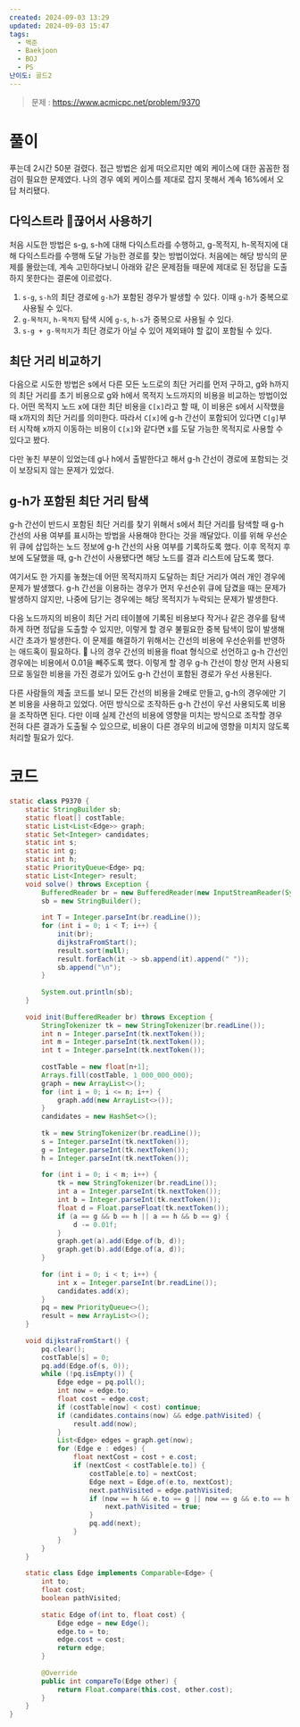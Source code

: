 ```yaml
---
created: 2024-09-03 13:29
updated: 2024-09-03 15:47
tags:
  - 백준
  - Baekjoon
  - BOJ
  - PS
난이도: 골드2
---
```

> 문제 : https://www.acmicpc.net/problem/9370

# 풀이
푸는데 2시간 50분 걸렸다.
접근 방법은 쉽게 떠오르지만 예외 케이스에 대한 꼼꼼한 점검이 필요한 문제였다.
나의 경우 예외 케이스를 제대로 잡지 못해서 계속 16%에서 오답 처리됐다.
## 다익스트라 끊어서 사용하기
처음 시도한 방법은 s-g, s-h에 대해 다익스트라를 수행하고, g-목적지, h-목적지에 대해 다익스트라를 수행해 도달 가능한 경로를 찾는 방법이었다.
처음에는 해당 방식의 문제를 몰랐는데, 계속 고민하다보니 아래와 같은 문제점들 때문에 제대로 된 정답을 도출하지 못한다는 결론에 이르렀다.
1. `s-g`, `s-h`의 최단 경로에 `g-h`가 포함된 경우가 발생할 수 있다. 이때 `g-h`가 중복으로 사용될 수 있다.
2. `g-목적지`, `h-목적지` 탐색 시에 `g-s`, `h-s`가 중복으로 사용될 수 있다.
3. `s-g + g-목적지`가 최단 경로가 아닐 수 있어 제외돼야 할 값이 포함될 수 있다.
## 최단 거리 비교하기
다음으로 시도한 방법은 s에서 다른 모든 노드로의 최단 거리를 먼저 구하고, g와 h까지의 최단 거리를 초기 비용으로 g와 h에서 목적지 노드까지의 비용을 비교하는 방법이었다.
어떤 목적지 노드 x에 대한 최단 비용을 `C[x]`라고 할 때, 이 비용은 s에서 시작했을 때 x까지의 최단 거리를 의미한다.
따라서 `C[x]`에 g-h 간선이 포함되어 있다면 `C[g]`부터 시작해 x까지 이동하는 비용이 `C[x]`와 같다면 x를 도달 가능한 목적지로 사용할 수 있다고 봤다.

다만 놓친 부분이 있었는데 g나 h에서 출발한다고 해서 g-h 간선이 경로에 포함되는 것이 보장되지 않는 문제가 있었다.
## g-h가 포함된 최단 거리 탐색
g-h 간선이 반드시 포함된 최단 거리를 찾기 위해서 s에서 최단 거리를 탐색할 때 g-h 간선의 사용 여부를 표시하는 방법을 사용해야 한다는 것을 깨달았다.
이를 위해 우선순위 큐에 삽입하는 노드 정보에 g-h 간선의 사용 여부를 기록하도록 했다.
이후 목적지 후보에 도달했을 때, g-h 간선이 사용됐다면 해당 노드를 결과 리스트에 담도록 했다.

여기서도 한 가지를 놓쳤는데 어떤 목적지까지 도달하는 최단 거리가 여러 개인 경우에 문제가 발생했다.
g-h 간선을 이용하는 경우가 먼저 우선순위 큐에 담겼을 때는 문제가 발생하지 않지만, 나중에 담기는 경우에는 해당 목적지가 누락되는 문제가 발생한다.

다음 노드까지의 비용이 최단 거리 테이블에 기록된 비용보다 작거나 같은 경우를 탐색하게 하면 정답을 도출할 수 있지만, 이렇게 할 경우 불필요한 중복 탐색이 많이 발생해 시간 초과가 발생한다.
이 문제를 해결하기 위해서는 간선의 비용에 우선순위를 반영하는 애드혹이 필요하다.

나의 경우 간선의 비용을 float 형식으로 선언하고 g-h 간선인 경우에는 비용에서 0.01을 빼주도록 했다.
이렇게 할 경우 g-h 간선이 항상 먼저 사용되므로 동일한 비용을 가진 경로가 있어도 g-h 간선이 포함된 경로가 우선 사용된다.

다른 사람들의 제출 코드를 보니 모든 간선의 비용을 2배로 만들고, g-h의 경우에만 기본 비용을 사용하고 있었다. 어떤 방식으로 조작하든 g-h 간선이 우선 사용되도록 비용을 조작하면 된다.
다만 이때 실제 간선의 비용에 영향을 미치는 방식으로 조작할 경우 전혀 다른 결과가 도출될 수 있으므로, 비용이 다른 경우의 비교에 영향을 미치지 않도록 처리할 필요가 있다.
# 코드
```java
static class P9370 {  
    static StringBuilder sb;  
    static float[] costTable;  
    static List<List<Edge>> graph;  
    static Set<Integer> candidates;  
    static int s;  
    static int g;  
    static int h;  
    static PriorityQueue<Edge> pq;  
    static List<Integer> result;  
    void solve() throws Exception {  
        BufferedReader br = new BufferedReader(new InputStreamReader(System.in));  
        sb = new StringBuilder();  
  
        int T = Integer.parseInt(br.readLine());  
        for (int i = 0; i < T; i++) {  
            init(br);  
            dijkstraFromStart();  
            result.sort(null);  
            result.forEach(it -> sb.append(it).append(" "));  
            sb.append("\n");  
        }  
  
        System.out.println(sb);  
    }  
  
    void init(BufferedReader br) throws Exception {  
        StringTokenizer tk = new StringTokenizer(br.readLine());  
        int n = Integer.parseInt(tk.nextToken());  
        int m = Integer.parseInt(tk.nextToken());  
        int t = Integer.parseInt(tk.nextToken());  
  
        costTable = new float[n+1];  
        Arrays.fill(costTable, 1_000_000_000);  
        graph = new ArrayList<>();  
        for (int i = 0; i <= n; i++) {  
            graph.add(new ArrayList<>());  
        }  
        candidates = new HashSet<>();  
  
        tk = new StringTokenizer(br.readLine());  
        s = Integer.parseInt(tk.nextToken());  
        g = Integer.parseInt(tk.nextToken());  
        h = Integer.parseInt(tk.nextToken());  
  
        for (int i = 0; i < m; i++) {  
            tk = new StringTokenizer(br.readLine());  
            int a = Integer.parseInt(tk.nextToken());  
            int b = Integer.parseInt(tk.nextToken());  
            float d = Float.parseFloat(tk.nextToken());  
            if (a == g && b == h || a == h && b == g) {  
                d -= 0.01f;  
            }  
            graph.get(a).add(Edge.of(b, d));  
            graph.get(b).add(Edge.of(a, d));  
        }  
  
        for (int i = 0; i < t; i++) {  
            int x = Integer.parseInt(br.readLine());  
            candidates.add(x);  
        }  
        pq = new PriorityQueue<>();  
        result = new ArrayList<>();  
    }  
  
    void dijkstraFromStart() {  
        pq.clear();  
        costTable[s] = 0;  
        pq.add(Edge.of(s, 0));  
        while (!pq.isEmpty()) {  
            Edge edge = pq.poll();  
            int now = edge.to;  
            float cost = edge.cost;  
            if (costTable[now] < cost) continue;  
            if (candidates.contains(now) && edge.pathVisited) {  
                result.add(now);  
            }  
            List<Edge> edges = graph.get(now);  
            for (Edge e : edges) {  
                float nextCost = cost + e.cost;  
                if (nextCost < costTable[e.to]) {  
                    costTable[e.to] = nextCost;  
                    Edge next = Edge.of(e.to, nextCost);  
                    next.pathVisited = edge.pathVisited;  
                    if (now == h && e.to == g || now == g && e.to == h) {  
                        next.pathVisited = true;  
                    }  
                    pq.add(next);  
                }  
            }  
        }  
    }  
  
    static class Edge implements Comparable<Edge> {  
        int to;  
        float cost;  
        boolean pathVisited;  
  
        static Edge of(int to, float cost) {  
            Edge edge = new Edge();  
            edge.to = to;  
            edge.cost = cost;  
            return edge;  
        }  
  
        @Override  
        public int compareTo(Edge other) {  
            return Float.compare(this.cost, other.cost);  
        }  
    }  
}
```